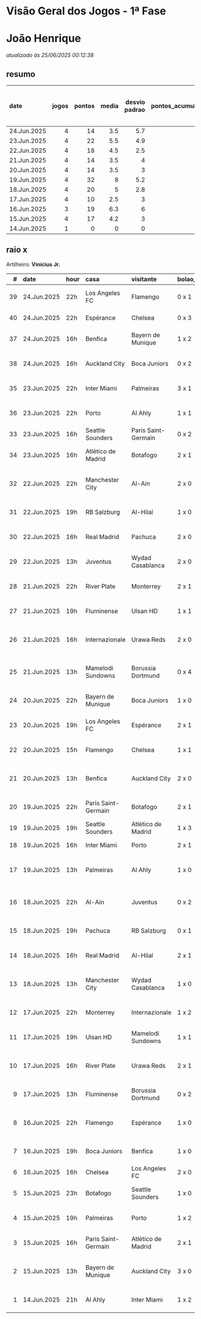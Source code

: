 # Visão Geral dos Jogos - 1ª Fase

# João Henrique

_atualizado às 25/06/2025 00:12:38_

## resumo

| date        |   jogos |   pontos |   media |   desvio padrao |   pontos_acumulados |   1-Placar exato |   2-Vencedor + gols de um time |   3-Vencedor correto |   4-Gols de um time |   5-Nenhum acerto |
|:------------|--------:|---------:|--------:|----------------:|--------------------:|-----------------:|-------------------------------:|---------------------:|--------------------:|------------------:|
| 24.Jun.2025 |       4 |       14 |     3.5 |             5.7 |                 180 |                1 |                              0 |                    0 |                   2 |                 1 |
| 23.Jun.2025 |       4 |       22 |     5.5 |             4.9 |                 166 |                1 |                              0 |                    2 |                   0 |                 1 |
| 22.Jun.2025 |       4 |       18 |     4.5 |             2.5 |                 144 |                0 |                              1 |                    2 |                   1 |                 0 |
| 21.Jun.2025 |       4 |       14 |     3.5 |             4   |                 126 |                0 |                              2 |                    0 |                   0 |                 2 |
| 20.Jun.2025 |       4 |       14 |     3.5 |             3   |                 112 |                0 |                              1 |                    1 |                   2 |                 0 |
| 19.Jun.2025 |       4 |       32 |     8   |             5.2 |                  98 |                2 |                              1 |                    0 |                   1 |                 0 |
| 18.Jun.2025 |       4 |       20 |     5   |             2.8 |                  66 |                0 |                              2 |                    1 |                   1 |                 0 |
| 17.Jun.2025 |       4 |       10 |     2.5 |             3   |                  46 |                0 |                              1 |                    0 |                   3 |                 0 |
| 16.Jun.2025 |       3 |       19 |     6.3 |             6   |                  36 |                1 |                              1 |                    0 |                   0 |                 1 |
| 15.Jun.2025 |       4 |       17 |     4.2 |             3   |                  17 |                0 |                              1 |                    2 |                   0 |                 1 |
| 14.Jun.2025 |       1 |        0 |     0   |             0   |                   0 |                0 |                              0 |                    0 |                   0 |                 1 |

## raio x

Artilheiro: **Vinicius Jr.**

|   # | date        | hour   | casa                | visitante           | bolao_placar   | bolao_time          | real_placar   | real_time           |   pontos | criterio                     |   pontos_acumulados |
|----:|:------------|:-------|:--------------------|:--------------------|:---------------|:--------------------|:--------------|:--------------------|---------:|:-----------------------------|--------------------:|
|  39 | 24.Jun.2025 | 22h    | Los Angeles FC      | Flamengo            | 0 x 1          | Flamengo            | 1 x 1         | empate              |        1 | 4-Gols de um time            |                 168 |
|  40 | 24.Jun.2025 | 22h    | Espérance           | Chelsea             | 0 x 3          | Chelsea             | 0 x 3         | Chelsea             |       12 | 1-Placar exato               |                 180 |
|  37 | 24.Jun.2025 | 16h    | Benfica             | Bayern de Munique   | 1 x 2          | Bayern de Munique   | 1 x 0         | Benfica             |        1 | 4-Gols de um time            |                 167 |
|  38 | 24.Jun.2025 | 16h    | Auckland City       | Boca Juniors        | 0 x 2          | Boca Juniors        | 1 x 1         | empate              |        0 | 5-Nenhum acerto              |                 167 |
|  35 | 23.Jun.2025 | 22h    | Inter Miami         | Palmeiras           | 3 x 1          | Inter Miami         | 2 x 2         | empate              |        0 | 5-Nenhum acerto              |                 161 |
|  36 | 23.Jun.2025 | 22h    | Porto               | Al Ahly             | 1 x 1          | empate              | 4 x 4         | empate              |        5 | 3-Vencedor correto           |                 166 |
|  33 | 23.Jun.2025 | 16h    | Seattle Sounders    | Paris Saint-Germain | 0 x 2          | Paris Saint-Germain | 0 x 2         | Paris Saint-Germain |       12 | 1-Placar exato               |                 156 |
|  34 | 23.Jun.2025 | 16h    | Atlético de Madrid  | Botafogo            | 2 x 1          | Atlético de Madrid  | 1 x 0         | Atlético de Madrid  |        5 | 3-Vencedor correto           |                 161 |
|  32 | 22.Jun.2025 | 22h    | Manchester City     | Al-Ain              | 2 x 0          | Manchester City     | 6 x 0         | Manchester City     |        7 | 2-Vencedor + gols de um time |                 144 |
|  31 | 22.Jun.2025 | 19h    | RB Salzburg         | Al-Hilal            | 1 x 0          | RB Salzburg         | 0 x 0         | empate              |        1 | 4-Gols de um time            |                 137 |
|  30 | 22.Jun.2025 | 16h    | Real Madrid         | Pachuca             | 2 x 0          | Real Madrid         | 3 x 1         | Real Madrid         |        5 | 3-Vencedor correto           |                 136 |
|  29 | 22.Jun.2025 | 13h    | Juventus            | Wydad Casablanca    | 2 x 0          | Juventus            | 4 x 1         | Juventus            |        5 | 3-Vencedor correto           |                 131 |
|  28 | 21.Jun.2025 | 22h    | River Plate         | Monterrey           | 2 x 1          | River Plate         | 0 x 0         | empate              |        0 | 5-Nenhum acerto              |                 126 |
|  27 | 21.Jun.2025 | 19h    | Fluminense          | Ulsan HD            | 1 x 1          | empate              | 4 x 2         | Fluminense          |        0 | 5-Nenhum acerto              |                 126 |
|  26 | 21.Jun.2025 | 16h    | Internazionale      | Urawa Reds          | 2 x 0          | Internazionale      | 2 x 1         | Internazionale      |        7 | 2-Vencedor + gols de um time |                 126 |
|  25 | 21.Jun.2025 | 13h    | Mamelodi Sundowns   | Borussia Dortmund   | 0 x 4          | Borussia Dortmund   | 3 x 4         | Borussia Dortmund   |        7 | 2-Vencedor + gols de um time |                 119 |
|  24 | 20.Jun.2025 | 22h    | Bayern de Munique   | Boca Juniors        | 1 x 0          | Bayern de Munique   | 2 x 1         | Bayern de Munique   |        5 | 3-Vencedor correto           |                 112 |
|  23 | 20.Jun.2025 | 19h    | Los Angeles FC      | Espérance           | 2 x 1          | Los Angeles FC      | 0 x 1         | Espérance           |        1 | 4-Gols de um time            |                 107 |
|  22 | 20.Jun.2025 | 15h    | Flamengo            | Chelsea             | 1 x 1          | empate              | 3 x 1         | Flamengo            |        1 | 4-Gols de um time            |                 106 |
|  21 | 20.Jun.2025 | 13h    | Benfica             | Auckland City       | 2 x 0          | Benfica             | 6 x 0         | Benfica             |        7 | 2-Vencedor + gols de um time |                 105 |
|  20 | 19.Jun.2025 | 22h    | Paris Saint-Germain | Botafogo            | 2 x 1          | Paris Saint-Germain | 0 x 1         | Botafogo            |        1 | 4-Gols de um time            |                  98 |
|  19 | 19.Jun.2025 | 19h    | Seattle Sounders    | Atlético de Madrid  | 1 x 3          | Atlético de Madrid  | 1 x 3         | Atlético de Madrid  |       12 | 1-Placar exato               |                  97 |
|  18 | 19.Jun.2025 | 16h    | Inter Miami         | Porto               | 2 x 1          | Inter Miami         | 2 x 1         | Inter Miami         |       12 | 1-Placar exato               |                  85 |
|  17 | 19.Jun.2025 | 13h    | Palmeiras           | Al Ahly             | 1 x 0          | Palmeiras           | 2 x 0         | Palmeiras           |        7 | 2-Vencedor + gols de um time |                  73 |
|  16 | 18.Jun.2025 | 22h    | Al-Ain              | Juventus            | 0 x 2          | Juventus            | 0 x 5         | Juventus            |        7 | 2-Vencedor + gols de um time |                  66 |
|  15 | 18.Jun.2025 | 19h    | Pachuca             | RB Salzburg         | 0 x 1          | RB Salzburg         | 1 x 2         | RB Salzburg         |        5 | 3-Vencedor correto           |                  59 |
|  14 | 18.Jun.2025 | 16h    | Real Madrid         | Al-Hilal            | 2 x 1          | Real Madrid         | 1 x 1         | empate              |        1 | 4-Gols de um time            |                  54 |
|  13 | 18.Jun.2025 | 13h    | Manchester City     | Wydad Casablanca    | 1 x 0          | Manchester City     | 2 x 0         | Manchester City     |        7 | 2-Vencedor + gols de um time |                  53 |
|  12 | 17.Jun.2025 | 22h    | Monterrey           | Internazionale      | 1 x 2          | Internazionale      | 1 x 1         | empate              |        1 | 4-Gols de um time            |                  46 |
|  11 | 17.Jun.2025 | 19h    | Ulsan HD            | Mamelodi Sundowns   | 1 x 1          | empate              | 0 x 1         | Mamelodi Sundowns   |        1 | 4-Gols de um time            |                  45 |
|  10 | 17.Jun.2025 | 16h    | River Plate         | Urawa Reds          | 2 x 1          | River Plate         | 3 x 1         | River Plate         |        7 | 2-Vencedor + gols de um time |                  44 |
|   9 | 17.Jun.2025 | 13h    | Fluminense          | Borussia Dortmund   | 0 x 2          | Borussia Dortmund   | 0 x 0         | empate              |        1 | 4-Gols de um time            |                  37 |
|   8 | 16.Jun.2025 | 22h    | Flamengo            | Espérance           | 1 x 0          | Flamengo            | 2 x 0         | Flamengo            |        7 | 2-Vencedor + gols de um time |                  36 |
|   7 | 16.Jun.2025 | 19h    | Boca Juniors        | Benfica             | 1 x 0          | Boca Juniors        | 2 x 2         | empate              |        0 | 5-Nenhum acerto              |                  29 |
|   6 | 16.Jun.2025 | 16h    | Chelsea             | Los Angeles FC      | 2 x 0          | Chelsea             | 2 x 0         | Chelsea             |       12 | 1-Placar exato               |                  29 |
|   5 | 15.Jun.2025 | 23h    | Botafogo            | Seattle Sounders    | 1 x 0          | Botafogo            | 2 x 1         | Botafogo            |        5 | 3-Vencedor correto           |                  17 |
|   4 | 15.Jun.2025 | 19h    | Palmeiras           | Porto               | 1 x 2          | Porto               | 0 x 0         | empate              |        0 | 5-Nenhum acerto              |                  12 |
|   3 | 15.Jun.2025 | 16h    | Paris Saint-Germain | Atlético de Madrid  | 2 x 1          | Paris Saint-Germain | 4 x 0         | Paris Saint-Germain |        5 | 3-Vencedor correto           |                  12 |
|   2 | 15.Jun.2025 | 13h    | Bayern de Munique   | Auckland City       | 3 x 0          | Bayern de Munique   | 10 x 0        | Bayern de Munique   |        7 | 2-Vencedor + gols de um time |                   7 |
|   1 | 14.Jun.2025 | 21h    | Al Ahly             | Inter Miami         | 1 x 2          | Inter Miami         | 0 x 0         | empate              |        0 | 5-Nenhum acerto              |                   0 |
